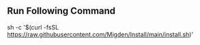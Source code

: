 ## Run Following Command

sh -c '$(curl -fsSL https://raw.githubusercontent.com/Migden/Install/main/install.sh)'
